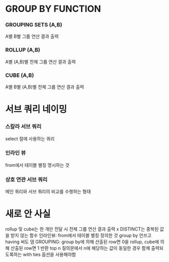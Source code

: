 # GROUP BY FUNCTION
### GROUPING SETS (A,B)
A별 B별 그룹 연산 결과 출력
### ROLLUP (A,B)
A별 (A,B)별 전체 그룹 연산 결과 출력
### CUBE (A,B)
A별 B별 (A,B)별 전체 그룹 연산 결과 출력
# 서브 쿼리 네이밍
### 스칼라 서브 쿼리
select 절에 사용하는 쿼리
### 인라인 뷰
from에서 테이블 별칭 명시하는 것
### 상호 연관 서브 쿼리
메인 쿼리와 서브 쿼리의 비교를 수행하는 형태







# 새로 안 사실
rollup 및 cube는 한 개만 전달 시 전체 그룹 연산 결과 출력 x
DISTINCT는 중복된 값을 받지 않는 함수
인라인뷰: from에서 테이블 별칭 정의한 것
group by 안쓰고 having 써도 댐
GROUPING: group by에 의해 산출된 row면 0을 rollup, cube에 의해 산출된 row면 1 반환
top n 질의문에서 n에 해당하는 값이 동일한 경우 함께 출력되도록하는 with ties 옵션을 사용해야함